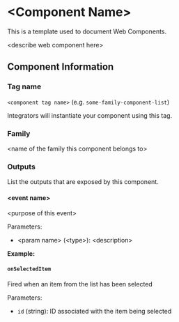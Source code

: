 # \<Component Name\>

This is a template used to document Web Components.

\<describe web component here\>



## Component Information


### Tag name

`<component tag name>` (e.g. `some-family-component-list`)

Integrators will instantiate your component using this tag.


### Family

\<name of the family this component belongs to\>



### Outputs

List the outputs that are exposed by this component.

#### \<event name\>

\<purpose of this event\>

Parameters:
  * \<param name\> (\<type\>): \<description\>


**Example:**

#### `onSelectedItem`

Fired when an item from the list has been selected

Parameters:

* `id` (string): ID associated with the item being selected
